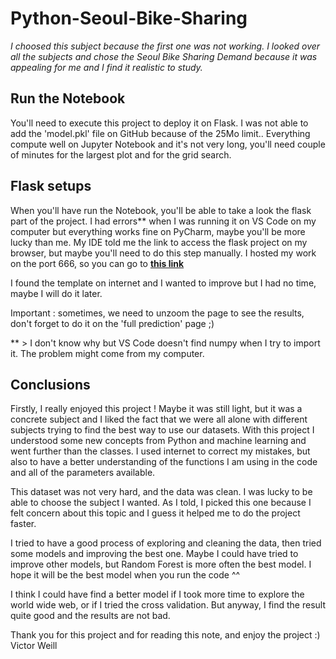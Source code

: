 # Python-Seoul-Bike-Sharing

<i>I choosed this subject because the first one was not working. I looked over all the subjects and chose the Seoul Bike Sharing Demand because it was appealing for me and I find it realistic to study.</i>

## Run the Notebook
You'll need to execute this project to deploy it on Flask. I was not able to add the 'model.pkl' file on GitHub because of the 25Mo limit..
Everything compute well on Jupyter Notebook and it's not very long, you'll need couple of minutes for the largest plot and for the grid search. 

## Flask setups
When you'll have run the Notebook, you'll be able to take a look the flask part of the project. I had errors** when I was running it on VS Code on my computer but everything works fine on PyCharm, maybe you'll be more lucky than me. My IDE told me the link to access the flask project on my browser, but maybe you'll need to do this step manually. I hosted my work on the port 666, so you can go to <b>[this link](http://127.0.0.1:666)</b>

I found the template on internet and I wanted to improve but I had no time, maybe I will do it later.

Important : sometimes, we need to unzoom the page to see the results, don't forget to do it on the 'full prediction' page ;)

** > I don't know why but VS Code doesn't find numpy when I try to import it. The problem might come from my computer.

## Conclusions
Firstly, I really enjoyed this project ! Maybe it was still light, but it was a concrete subject and I liked the fact that we were all alone with different subjects trying to find the best way to use our datasets. With this project I understood some new concepts from Python and machine learning and went further than the classes. I used internet to correct my mistakes, but also to have a better understanding of the functions I am using in the code and all of the parameters available.

This dataset was not very hard, and the data was clean. I was lucky to be able to choose the subject I wanted. As I told, I picked this one because I felt concern about this topic and I guess it helped me to do the project faster.

I tried to have a good process of exploring and cleaning the data, then tried some models and improving the best one. Maybe I could have tried to improve other models, but Random Forest is more often the best model. I hope it will be the best model when you run the code ^^

I think I could have find a better model if I took more time to explore the world wide web, or if I tried the cross validation. But anyway, I find the result quite good and the results are not bad.

Thank you for this project and for reading this note, and enjoy the project :)
Victor Weill
